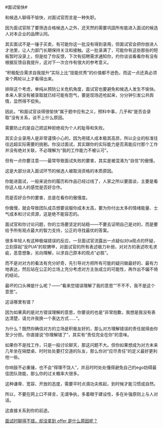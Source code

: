 #面试愉快#

和候选人聊得不愉快，对面试官而言是一种失职。

因为面试官除了要筛选合格候选人之外，还天然的需要巩固所有能进入面试的候选人对本企业的品牌认同。

其实面试不是一锤子买卖，有可能你这一批没有得到录用，但面试官会把你放进人才池里，让人力部门长期保持关注和接触。这一批录满了，可能你有这些那些的短板暂时没录上，但是给了你反馈，下次有招聘需求通知你，约你谈谈看看你有没有根据反馈自我提升，这对下一次合作有很大的参考意义。

“积极配合需求自我提升”实际上比“技能优秀”的价值都不逊色，而这一点还真必须来个两轮以上才看得出来。

排除这个考虑，单纯从预防公关危机角度，面试官也要避免和候选人发生不愉快。本来人家没有被录取就已经可能有怨气，要是现场还呛起来，分分钟引发公共舆情，显然得不偿失。

因此，“和面试官谈得很愉快”属于题中应有之义，预料中事，几乎和“是否会录取”没有关系，谈不上什么原因。

需要防止的是自己把这种拒绝视为个人的耻辱和失败。

其实企业录用人是非常谨慎小心的，因为用错人成本极其高昂，所以企业的标准往往远超实际需要的挑剔。你没过面试，其实跟你的实际能力是否真能应付那个工作并没有绝对关联，不必理解为“我的工作能力不被认可”。

但有一点你要注意——最常导致面试失败的要害，其实是被混淆为“自信”的傲慢。

这是大部分进入面试环节的候选人被取消资格的本质原因。

你能进面试，一般来说你的履历和作品已经过线了，人家之所以要面谈，主要是看你这人给人的感觉是否好合作。

而是否好合作的要害，总是在看你的傲慢度。

你傲慢，就会导致团队成员想要说服你成本太高，要为你付出太多的情绪能量、士气成本和讨论资源，这是绝不能容忍的。

面试官和你讨论问题，你的立场要坚定的站稳——不要去证明自己是对的，而是要给予所有观点最大的智力支持，公正的寻找最优的答案。

很多年轻人有这种极端错误的反应，一旦面试官流露出一点疑似对ta观点的怀疑，立刻穿起“反PUA”的软猬甲，对面试官的所有表述极力补弱，对对方的表述吹毛求疵，恶意想象，劣向理解，以求自己原本的观点“必胜”。

而不是对对方的看法有充分好奇，先引导对方把所有可能的疑问做最好的、最有力地表达，然后站在公正的立场上充分考虑对方主张成立的可能性，再作出不偏不倚的结论。

最坏的口头禅是什么呢？——“看来您错误理解了我的意思”“不不不，我不是这个意思”。

这话哪里有错？

因为如果真的是对方错误理解的意思，你要说的也是“非常抱歉，我想是我没有表达清楚，请允许我换一个表达方式……”。

为什么？既然你确信对方的立场是积极友好的，那么对方理解错误的责任就得由你至少分担。你直接说“你理解错了”，其实有“责任完全在你”的意味。

如果你不是找工作，只是一般讨论聊天，那这问题不大。但你如果想成为对方未来几年坐在隔壁桌、时时处处要打交道的队友，那么你对“应尽责任”的定义最好更利他一些。

你响鼓不必重锤，也不会“得理不饶人”，并且时时处处懂得避免自己的ego妨碍最佳团队效能，那么你的过关概率大很多。

这种谦卑、宽容、开放的态度，需要平时点滴功夫练起，到时候才能习惯成自然。

所以，不要在网上口不择言，无谓争执，多着眼于建设性，多在补强原则上与人对话。

这直接关系到你的前途。

[面试时聊得不错，却没拿到 offer 是什么原因呢？](https://afdian.com/p/ea592f96cffd11ef86c652540025c377)

